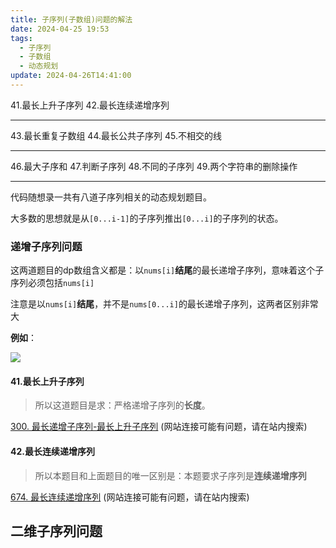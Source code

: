 ```yaml
---
title: 子序列(子数组)问题的解法
date: 2024-04-25 19:53
tags:
  - 子序列
  - 子数组
  - 动态规划
update: 2024-04-26T14:41:00
---
```


41.最长上升子序列
42.最长连续递增序列

---
43.最长重复子数组
44.最长公共子序列
45.不相交的线

---
46.最大子序和
47.判断子序列
48.不同的子序列
49.两个字符串的删除操作

---

代码随想录一共有八道子序列相关的动态规划题目。

大多数的思想就是从`[0...i-1]`的子序列推出`[0...i]`的子序列的状态。 

### 递增子序列问题

这两道题目的dp数组含义都是：以`nums[i]`**结尾**的最长递增子序列，意味着这个子序列必须包括`nums[i]`

注意是以`nums[i]`**结尾**，并不是`nums[0...i]`的最长递增子序列，这两者区别非常大

**例如**：

![](images/posts/SmartSelect_20240428_165614_Samsung%20Notes%201.jpg)

#### 41.最长上升子序列

>所以这道题目是求：严格递增子序列的**长度**。

[300. 最长递增子序列-最长上升子序列](/_posts/计算机科学基础/leetcode刷题/动态规划/300.%20最长递增子序列-最长上升子序列) (网站连接可能有问题，请在站内搜索)

#### 42.最长连续递增序列

>所以本题目和上面题目的唯一区别是：本题要求子序列是**连续递增序列**

[674. 最长连续递增序列](/_posts/计算机科学基础/leetcode刷题/动态规划/674.%20最长连续递增序列) (网站连接可能有问题，请在站内搜索)

## 二维子序列问题

